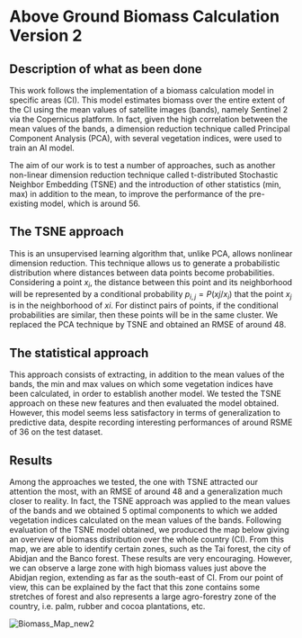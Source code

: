 # Above Ground Biomass Calculation Version 2
## Description of what as been done
This work follows the implementation of a biomass calculation model in specific areas (CI). This model estimates biomass over the entire extent of the CI using the mean values of satellite images (bands), namely Sentinel 2 via the Copernicus platform. In fact, given the high correlation between the mean values of the bands, a dimension reduction technique called Principal Component Analysis (PCA), with several vegetation indices, were used to train an AI model.

The aim of our work is to test a number of approaches, such as another non-linear dimension reduction technique called t-distributed Stochastic Neighbor Embedding (TSNE) and the introduction of other statistics (min, max) in addition to the mean, to improve the performance of the pre-existing model, which is around 56. 

## The TSNE approach
This is an unsupervised learning algorithm that, unlike PCA, allows nonlinear dimension reduction. This technique allows us to generate a probabilistic distribution where distances between data points become probabilities. Considering a point $x_{i}$, the distance between this point and its neighborhood will be represented by a conditional probability $p_{i,j}=P(x{j}/x_{i})$ that the point $x_{j}$ is in the neighborhood of $x{i}$. For distinct pairs of points, if the conditional probabilities are similar, then these points will be in the same cluster. We replaced the PCA technique by TSNE and obtained an RMSE of around 48.

## The statistical approach
This approach consists of extracting, in addition to the mean values of the bands, the min and max values on which some vegetation indices have been calculated, in order to establish another model. We tested the TSNE approach on these new features and then evaluated the model obtained. However, this model seems less satisfactory in terms of generalization to predictive data, despite recording interesting performances of around RSME of 36 on the test dataset.

## Results
Among the approaches we tested, the one with TSNE attracted our attention the most, with an RMSE of around 48 and a generalization much closer to reality. In fact, the TSNE approach was applied to the mean values of the bands and we obtained 5 optimal components to which we added vegetation indices calculated on the mean values of the bands. 
Following evaluation of the TSNE model obtained, we produced the map below giving an overview of biomass distribution over the whole country (CI). From this map, we are able to identify certain zones, such as the Tai forest, the city of Abidjan and the Banco forest. These results are very encouraging. However, we can observe a large zone with high biomass values just above the Abidjan region, extending as far as the south-east of CI. From our point of view, this can be explained by the fact that this zone contains some stretches of forest and also represents a large agro-forestry zone of the country, i.e. palm, rubber and cocoa plantations, etc.

![Biomass_Map_new2](https://github.com/Karim-ouatt/Above_ground_biomass_prediction/assets/172601303/4a7ea12e-e63a-4bca-8d33-352c25b7ad94)
